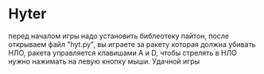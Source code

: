 # Hyter
перед началом игры надо установить библеотеку пайтон, после открываем файл "hyt.py", вы играете за ракету которая должна убивать НЛО, ракета управляется клавишами A и D, чтобы стрелять в НЛО нужно нажимать на левую кнопку мыши. Удачной игры
